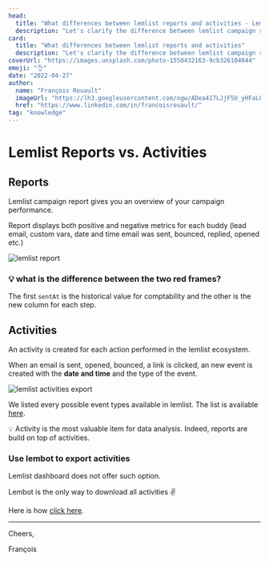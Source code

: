 ```yaml
---
head:
  title: "What differences between lemlist reports and activities - Lembot Blog"
  description: "Let's clarify the difference between lemlist campaign report and activities"
card:
  title: "What differences between lemlist reports and activities"
  description: "Let's clarify the difference between lemlist campaign report and activities"
coverUrl: "https://images.unsplash.com/photo-1550432163-9cb326104944"
emoji: "👌"
date: "2022-04-27"
author:
  name: "François Rouault"
  imageUrl: "https://lh3.googleusercontent.com/ogw/ADea4I7LJjF5U_yHFaLQIoNCysLkiEHPLHnWKxj0i1SadVY=s32-c-mo"
  href: "https://www.linkedin.com/in/francoisrouault/"
tag: "knowledge"
---
```


# Lemlist Reports vs. Activities

## Reports

Lemlist campaign report gives you an overview of your campaign performance.

Report displays both positive and negative metrics for each buddy (lead email, custom vars, date and time email was sent, bounced, replied, opened etc.)

![lemlist report](https://user-images.githubusercontent.com/2499356/165455187-2e835d3e-8438-4a19-8304-3bba7cd0adcf.jpg)

### 💡 what is the difference between the two red frames?

The first `sentAt` is the historical value for comptability and the other is the new column for each step.

## Activities

An activity is created for each action performed in the lemlist ecosystem.

When an email is sent, opened, bounced, a link is clicked, an new event is created with the **date and time** and the type of the event.

![lemlist activities export](https://user-images.githubusercontent.com/2499356/165480389-98b3e284-7bab-4060-81f1-cdda8047624d.jpg)

We listed every possible event types available in lemlist. The list is available [here](https://lembot.com/blog/how-to-export-lemlist-campaign-activities#event-types).

💡 Activity is the most valuable item for data analysis. Indeed, reports are build on top of activities.

### Use lembot to export activities

Lemlist dashboard does not offer such option.

Lembot is the only way to download all activities ✌️

Here is how [click here](https://lembot.com/blog/how-to-export-lemlist-campaign-activities).

---

Cheers,

François
